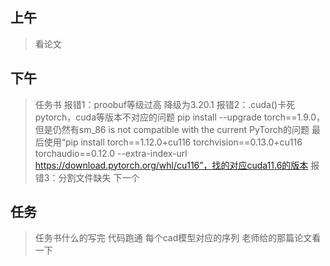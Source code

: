 ## 上午
> 看论文

## 下午
> 任务书
> 报错1：proobuf等级过高
>   降级为3.20.1
> 报错2：.cuda()卡死
>   pytorch，cuda等版本不对应的问题
>   pip install --upgrade torch==1.9.0，但是仍然有sm_86 is not compatible with the current PyTorch的问题
>   最后使用“pip install torch==1.12.0+cu116 torchvision==0.13.0+cu116 torchaudio==0.12.0 --extra-index-url https://download.pytorch.org/whl/cu116”，找的对应cuda11.6的版本
> 报错3：分割文件缺失
>   下一个





## 任务
> 任务书什么的写完
> 代码跑通
> 每个cad模型对应的序列
> 老师给的那篇论文看一下